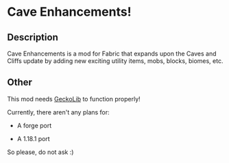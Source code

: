 # Cave Enhancements!

## Description

Cave Enhancements is a mod for Fabric that expands upon the Caves and Cliffs update by adding new exciting utility items, mobs, blocks, biomes, etc.

## Other

This mod needs [GeckoLib](https://github.com/bernie-g/geckolib) to function properly!

Currently, there aren't any plans for:

- A forge port

- A 1.18.1 port

So please, do not ask :)
